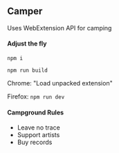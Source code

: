 ## Camper ##
Uses WebExtension API for camping

#### Adjust the fly ####
`npm i`

`npm run build`

Chrome: "Load unpacked extension"

Firefox: `npm run dev`

#### Campground Rules ####
- Leave no trace
- Support artists
- Buy records

